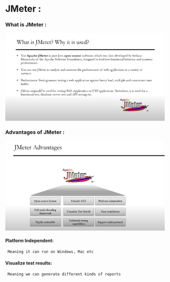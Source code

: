 # JMeter :

### What is JMeter :

![JMeter](./images/1.%20Jmeter.png)

### Advantages of JMeter :

![Advantages of JMeter](./images/2.%20Advantages.png)

#### Platform Independent: 
     Meaning it can run on Windows, Mac etc

#### Visualize test results:
     Meaning we can generate different kinds of reports
